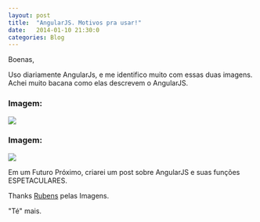 ```yaml
---
layout: post
title:  "AngularJS. Motivos pra usar!"
date:   2014-01-10 21:30:0
categories: Blog
---
```


Boenas,

Uso diariamente AngularJs, e me identifico muito com essas duas imagens. Achei muito bacana
como elas descrevem o AngularJS.

<h3>Imagem:</h3>

<img src="http://nathanleclaire.com/images/smooth-angular-tips/js-learning-curves.jpg" />

<h3>Imagem:</h3>

<img src="http://www.bennadel.com/resources/uploads/2013/feelings_about_angularjs_over_time.png" />

Em um Futuro Próximo, criarei um post sobre AngularJS e suas funções ESPETACULARES.

Thanks <a href="https://plus.google.com/u/0/110290821588589095157/posts" target="_blank" />Rubens</a> pelas Imagens.

"Té" mais.
